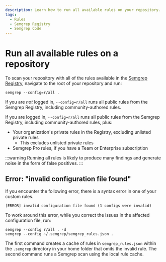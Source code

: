 ```yaml
---
description: Learn how to run all available rules on your repository.
tags:
  - Rules
  - Semgrep Registry
  - Semgrep Code
---
```


# Run all available rules on a repository

To scan your repository with all of the rules available in the [Semgrep Registry](https://semgrep.dev/explore), navigate to the root of your repository and run:

```
semgrep --config=r/all .
```

If you are *not* logged in, `--config=r/all` runs all public rules from the Semgrep Registry, including community-authored rules.

If you are logged in, `--config=r/all` runs all public rules from the Semgrep Registry, including community-authored rules, plus:

* Your organization's private rules in the Registry, excluding unlisted private rules
  * This excludes unlisted private rules
* Semgrep Pro rules, if you have a Team or Enterprise subscription

:::warning
Running all rules is likely to produce many findings and generate noise in the form of false positives.
:::

## Error: "invalid configuration file found"

If you encounter the following error, there is a syntax error in one of your custom rules.

```console
[ERROR] invalid configuration file found (1 configs were invalid)
```

To work around this error, while you correct the issues in the affected configuration file, run:

```
semgrep --config r/all . -d
semgrep --config ~/.semgrep/semgrep_rules.json .
```

The first command creates a cache of rules in `semgrep_rules.json` within the `.semgrep` directory in your home folder that omits the invalid rule. The second command runs a Semgrep scan using the local rule cache.
